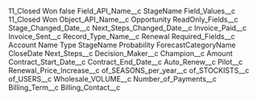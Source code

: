 <?xml version="1.0" encoding="UTF-8"?>
<CustomMetadata xmlns="http://soap.sforce.com/2006/04/metadata" xmlns:xsi="http://www.w3.org/2001/XMLSchema-instance" xmlns:xsd="http://www.w3.org/2001/XMLSchema">
    <label>11_Closed Won</label>
    <protected>false</protected>
    <values>
        <field>Field_API_Name__c</field>
        <value xsi:type="xsd:string">StageName</value>
    </values>
    <values>
        <field>Field_Values__c</field>
        <value xsi:type="xsd:string">11_Closed Won</value>
    </values>
    <values>
        <field>Object_API_Name__c</field>
        <value xsi:type="xsd:string">Opportunity</value>
    </values>
    <values>
        <field>ReadOnly_Fields__c</field>
        <value xsi:type="xsd:string">Stage_Changed_Date__c
Next_Steps_Changed_Date__c
Invoice_Paid__c 
Invoice_Sent__c</value>
    </values>
    <values>
        <field>Record_Type_Name__c</field>
        <value xsi:type="xsd:string">Renewal</value>
    </values>
    <values>
        <field>Required_Fields__c</field>
        <value xsi:type="xsd:string">Account 
Name 
Type 
StageName 
Probability 
ForecastCategoryName 
CloseDate 
Next_Steps__c
Decision_Maker__c
Champion__c 
Amount 
Contract_Start_Date__c 
Contract_End_Date__c
Auto_Renew__c
Pilot__c
Renewal_Price_Increase__c
of_SEASONS_per_year__c 
of_STOCKISTS__c
of_USERS__c
Wholesale_VOLUME__c
Number_of_Payments__c
Billing_Term__c
Billing_Contact__c</value>
    </values>
</CustomMetadata>
